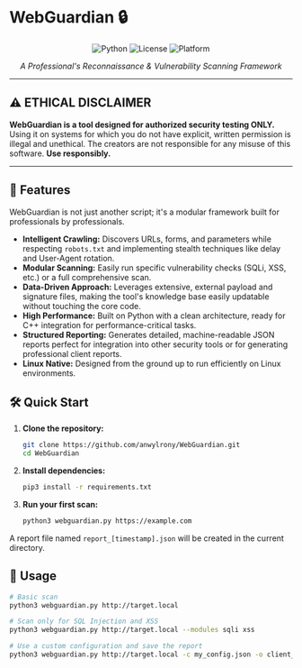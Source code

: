 # WebGuardian 🔒

<div align="center">

![Python](https://img.shields.io/badge/Python-3.8+-blue.svg)
![License](https://img.shields.io/badge/License-MIT-green.svg)
![Platform](https://img.shields.io/badge/Platform-Linux-lightgrey.svg)

*A Professional's Reconnaissance & Vulnerability Scanning Framework*

</div>

---

## ⚠️ **ETHICAL DISCLAIMER**

**WebGuardian is a tool designed for authorized security testing ONLY.** Using it on systems for which you do not have explicit, written permission is illegal and unethical. The creators are not responsible for any misuse of this software. **Use responsibly.**

---

## 🚀 Features

WebGuardian is not just another script; it's a modular framework built for professionals by professionals.

-   **Intelligent Crawling:** Discovers URLs, forms, and parameters while respecting `robots.txt` and implementing stealth techniques like delay and User-Agent rotation.
-   **Modular Scanning:** Easily run specific vulnerability checks (SQLi, XSS, etc.) or a full comprehensive scan.
-   **Data-Driven Approach:** Leverages extensive, external payload and signature files, making the tool's knowledge base easily updatable without touching the core code.
-   **High Performance:** Built on Python with a clean architecture, ready for C++ integration for performance-critical tasks.
-   **Structured Reporting:** Generates detailed, machine-readable JSON reports perfect for integration into other security tools or for generating professional client reports.
-   **Linux Native:** Designed from the ground up to run efficiently on Linux environments.

## 🛠️ Quick Start

1.  **Clone the repository:**
    ```bash
    git clone https://github.com/anwylrony/WebGuardian.git
    cd WebGuardian
    ```

2.  **Install dependencies:**
    ```bash
    pip3 install -r requirements.txt
    ```

3.  **Run your first scan:**
    ```bash
    python3 webguardian.py https://example.com
    ```

A report file named `report_[timestamp].json` will be created in the current directory.

## 📖 Usage

```bash
# Basic scan
python3 webguardian.py http://target.local

# Scan only for SQL Injection and XSS
python3 webguardian.py http://target.local --modules sqli xss

# Use a custom configuration and save the report
python3 webguardian.py http://target.local -c my_config.json -o client_report.json
